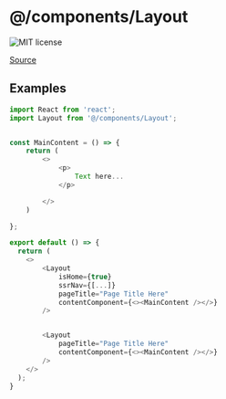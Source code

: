 # @/components/Layout

![MIT license](https://badgen.now.sh/badge/license/MIT)

[Source](https://github.com/xizon/fullstack-nextjs-app-template/tree/main/src/components/Layout)


## Examples

```js
import React from 'react';
import Layout from '@/components/Layout';


const MainContent = () => {
    return (
        <>
            <p>
                Text here...
            </p>

        </>
    )

};

export default () => {
  return (
    <>
        <Layout
            isHome={true}
            ssrNav={[...]}
            pageTitle="Page Title Here"
            contentComponent={<><MainContent /></>}
        />


        <Layout
            pageTitle="Page Title Here"
            contentComponent={<><MainContent /></>}
        />
    </>
  );
}

```